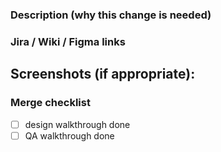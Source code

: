 ### Description (why this change is needed)


### Jira / Wiki / Figma links

## Screenshots (if appropriate):


### Merge checklist 
 - [ ] design walkthrough done
 - [ ] QA walkthrough done

